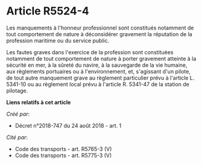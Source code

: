 # Article R5524-4

Les manquements à l'honneur professionnel sont constitués notamment de tout comportement de nature à déconsidérer gravement
la réputation de la profession maritime ou du service public.

Les fautes graves dans l'exercice de la profession sont constituées notamment de tout comportement de nature à porter
gravement atteinte à la sécurité en mer, à la sûreté du navire, à la sauvegarde de la vie humaine, aux règlements portuaires
ou à l'environnement, et, s'agissant d'un pilote, de tout autre manquement grave au règlement particulier prévu à l'article
L. 5341-10 ou au règlement local prévu à l'article R. 5341-47 de la station de pilotage.

**Liens relatifs à cet article**

_Créé par_:

  - Décret n°2018-747 du 24 août 2018 - art. 1

_Cité par_:

  - Code des transports - art. R5765-3 (V)
  - Code des transports - art. R5775-3 (V)
